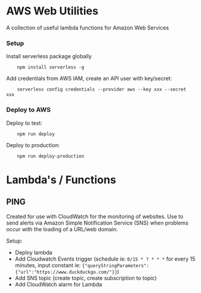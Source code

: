 
# AWS Web Utilities

A collection of useful lambda functions for Amazon Web Services

### Setup

Install serverless package globally

```
    npm install serverless -g
```

Add credentials from AWS IAM, create an API user with key/secret:

```
    serverless config credentials --provider aws --key xxx --secret xxx
```

### Deploy to AWS

Deploy to test:

```
    npm run deploy
```

Deploy to production:

```
    npm run deploy-production
```

# Lambda's / Functions

## PING

Created for use with CloudWatch for the monitoring of websites. Use to send alerts via Amazon Simple Notification Service (SNS) when problems occur with the loading of a URL/web domain.

Setup:

* Deploy lambda
* Add Cloudwatch Events trigger (schedule ie: `0/15 * ? * * *` for every 15 minutes, input constant ie: `{"queryStringParameters":{"url":"https://www.duckduckgo.com/"}}`)
* Add SNS topic (create topic, create subscription to topic)
* Add CloudWatch alarm for Lambda